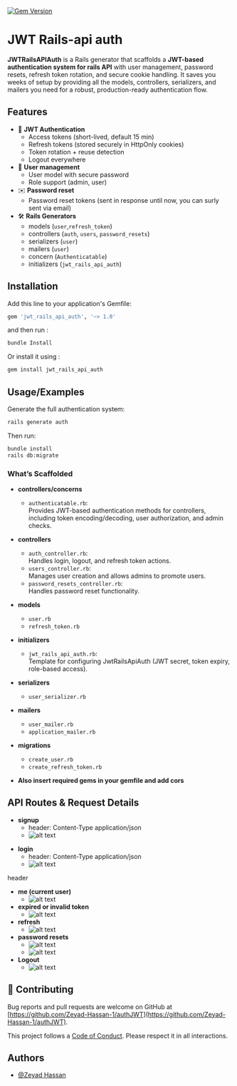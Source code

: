 


[![Gem Version](https://badge.fury.io/rb/jwt_rails_api_auth.svg?icon=si%3Arubygems)](https://badge.fury.io/rb/jwt_rails_api_auth)


# JWT Rails-api auth

**JWTRailsAPIAuth** is a Rails generator that scaffolds a **JWT-based authentication system for rails API** with user management, password resets, refresh token rotation, and secure cookie handling. It saves you weeks of setup by providing all the models, controllers, serializers, and mailers you need for a robust, production-ready authentication flow.

## Features

- 🔑 **JWT Authentication**
    - Access tokens (short-lived, default 15 min)
    - Refresh tokens (stored securely in HttpOnly cookies)
    - Token rotation + reuse detection
    - Logout everywhere
- 👤 **User management**
    - User model with secure password
    - Role support (admin, user)
- ✉️ **Password reset**
    - Password reset tokens (sent in response until now, you can surly sent via email)
- 🛠️ **Rails Generators**
    - models (`user`,`refresh_token`)
    - controllers (`auth`, `users`, `password_resets`)
    - serializers (`user`)
    - mailers (`user`)
    - concern (`Authenticatable`)
    - initializers (`jwt_rails_api_auth`)

## Installation

Add this line to your application's Gemfile:

```bash
gem 'jwt_rails_api_auth', '~> 1.0'
```

and then run :
```bash
bundle Install
```
Or install it using :
```bash
gem install jwt_rails_api_auth
```

## Usage/Examples
Generate the full authentication system:  
```bash
rails generate auth
```

Then run:  
```bash
bundle install  
rails db:migrate  
```

### What’s Scaffolded

- **controllers/concerns**
  - `authenticatable.rb`:  
    Provides JWT-based authentication methods for controllers, including token encoding/decoding, user authorization, and admin checks.

- **controllers**
  - `auth_controller.rb`:  
    Handles login, logout, and refresh token actions.
  - `users_controller.rb`:  
    Manages user creation and allows admins to promote users.
  - `password_resets_controller.rb`:  
    Handles password reset functionality.

- **models**
  - `user.rb`
  - `refresh_token.rb`

- **initializers**
  - `jwt_rails_api_auth.rb`:  
    Template for configuring JwtRailsApiAuth (JWT secret, token expiry, role-based access).

- **serializers**
  - `user_serializer.rb`

- **mailers**
  - `user_mailer.rb`
  - `application_mailer.rb`

- **migrations**
  - `create_user.rb`
  - `create_refresh_token.rb`

- **Also insert required gems in your gemfile and add cors**
## API Routes & Request Details

- **signup**
    - header: Content-Type application/json
    - ![alt text](docs/image.png)
<!-- ![alt text](docs/image-1.png) signup bad username taken -->
<!-- ![alt text](docs/image-2.png) username null -->
- **login**
    - header: Content-Type application/json
    - ![alt text](docs/image-3.png)
<!-- ![alt text](docs/image-4.png) login bad -->
 header
- **me (current user)**
    - ![alt text](docs/image-6.png)
- **expired or invalid token**
    - ![alt text](docs/image-7.png)
- **refresh** 
    - ![alt text](docs/image-8.png)
- **password resets**
    - ![alt text](docs/image-9.png)
    - ![alt text](docs/image-10.png)
- **Logout**
    - ![alt text](docs/image-11.png)


## 🤝 Contributing

Bug reports and pull requests are welcome on GitHub at [https://github.com/Zeyad-Hassan-1/authJWT](https://github.com/Zeyad-Hassan-1/authJWT).  

This project follows a [Code of Conduct](CODE_OF_CONDUCT.md). Please respect it in all interactions.


## Authors

- [@Zeyad Hassan](https://https://github.com/Zeyad-Hassan-1)